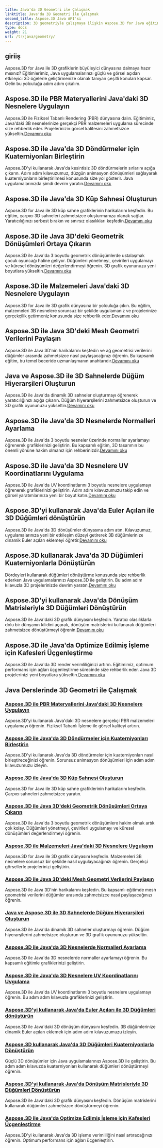 ```yaml
---
title: Java'da 3D Geometri ile Çalışmak
linktitle: Java'da 3D Geometri ile Çalışmak
second_title: Aspose.3D Java API'si
description: 3D geometriyle çalışmaya ilişkin Aspose.3D for Java eğitimlerini keşfedin. PBR malzemeleri, kuaterniyon rotasyonları, küp sahneleri ve daha fazlasında uzmanlaşın. Java 3D grafiklerinizi yükseltin.
type: docs
weight: 21
url: /tr/java/geometry/
---
```

## giriiş
Aspose.3D for Java ile 3D grafiklerin büyüleyici dünyasına dalmaya hazır mısınız? Eğitimlerimiz, Java uygulamalarınızı güçlü ve görsel açıdan etkileyici 3D öğelerle geliştirmenize olanak tanıyan çeşitli konuları kapsar. Gelin bu yolculuğa adım adım çıkalım.

## Aspose.3D ile PBR Materyallerini Java'daki 3D Nesnelere Uygulayın

Aspose.3D ile Fiziksel Tabanlı Rendering (PBR) dünyasına dalın. Eğitimimiz, Java'daki 3B nesnelerinize gerçekçi PBR malzemeleri uygulama sürecinde size rehberlik eder. Projelerinizin görsel kalitesini zahmetsizce yükseltin.[Devamını oku](./apply-pbr-materials-to-objects/)

## Aspose.3D ile Java'da 3D Döndürmeler için Kuaterniyonları Birleştirin

 Aspose.3D'yi kullanarak Java'da kesintisiz 3D döndürmelerin sırlarını açığa çıkarın. Adım adım kılavuzumuz, düzgün animasyon dönüşümleri sağlayarak kuaterniyonların birleştirilmesi konusunda size yol gösterir. Java uygulamalarınızda şimdi devrim yaratın.[Devamını oku](./concatenate-quaternions-for-3d-rotations/)

## Aspose.3D ile Java'da 3D Küp Sahnesi Oluşturun

 Aspose.3D for Java ile 3D küp sahne grafiklerinin harikalarını keşfedin. Bu eğitim, çarpıcı 3D sahneleri zahmetsizce oluşturmanıza olanak sağlar. Yaratıcılığınızı serbest bırakın ve sınırsız olasılıkları keşfedin.[Devamını oku](./create-3d-cube-scene/)

## Aspose.3D ile Java 3D'deki Geometrik Dönüşümleri Ortaya Çıkarın

Aspose.3D ile Java'da 3 boyutlu geometrik dönüşümlerde ustalaşmak çocuk oyuncağı haline geliyor. Düğümleri yönetmeyi, çevirileri uygulamayı ve küresel dönüşümleri değerlendirmeyi öğrenin. 3D grafik oyununuzu yeni boyutlara yükseltin.[Devamını oku](./expose-geometric-transformations/)

## Aspose.3D ile Malzemeleri Java'daki 3D Nesnelere Uygulayın

 Aspose.3D for Java ile 3D grafik dünyasına bir yolculuğa çıkın. Bu eğitim, malzemeleri 3B nesnelere sorunsuz bir şekilde uygulamanız ve projelerinize gerçekçilik getirmeniz konusunda size rehberlik eder.[Devamını oku](./apply-materials-to-3d-objects/)

## Aspose.3D ile Java 3D'deki Mesh Geometri Verilerini Paylaşın

 Aspose.3D ile Java 3D'nin harikalarını keşfedin ve ağ geometrisi verilerini düğümler arasında zahmetsizce nasıl paylaşacağınızı öğrenin. Bu kapsamlı eğitim, bu temel beceride uzmanlaşmanın anahtarıdır.[Devamını oku](./share-mesh-geometry-data/)

## Java ve Aspose.3D ile 3D Sahnelerde Düğüm Hiyerarşileri Oluşturun

 Aspose.3D ile Java'da dinamik 3D sahneler oluşturmayı öğrenerek yaratıcılığınızı açığa çıkarın. Düğüm hiyerarşilerini zahmetsizce oluşturun ve 3D grafik oyununuzu yükseltin.[Devamını oku](./build-node-hierarchies/)

## Aspose.3D ile Java'da 3D Nesnelerde Normalleri Ayarlama

Aspose.3D ile Java'da 3 boyutlu nesneler üzerinde normaller ayarlamayı öğrenerek grafiklerinizi geliştirin. Bu kapsamlı eğitim, 3D tasarımın bu önemli yönüne hakim olmanız için rehberinizdir.[Devamını oku](./set-up-normals-on-3d-objects/)

## Aspose.3D ile Java'da 3D Nesnelere UV Koordinatlarını Uygulama

 Aspose.3D ile Java'da UV koordinatlarını 3 boyutlu nesnelere uygulamayı öğrenerek grafiklerinizi geliştirin. Adım adım kılavuzumuzu takip edin ve görsel yaratımlarınıza yeni bir boyut katın.[Devamını oku](./apply-uv-coordinates-to-3d-objects/)

## Aspose.3D'yi kullanarak Java'da Euler Açıları ile 3D Düğümleri dönüştürün

 Aspose.3D ile Java'da 3D dönüşümler dünyasına adım atın. Kılavuzumuz, uygulamalarınıza yeni bir etkileşim düzeyi getirerek 3B düğümlerinize dinamik Euler açıları eklemeyi öğretir.[Devamını oku](./transform-3d-nodes-with-euler-angles/)

## Aspose.3D kullanarak Java'da 3D Düğümleri Kuaterniyonlarla Dönüştürün

 Dördeyleri kullanarak düğümleri dönüştürme konusunda size rehberlik ederken Java uygulamalarınızı Aspose.3D ile geliştirin. Bu adım adım kılavuzla 3D projelerinizde devrim yaratın.[Devamını oku](./transform-3d-nodes-with-quaternions/)

## Aspose.3D'yi kullanarak Java'da Dönüşüm Matrisleriyle 3D Düğümleri Dönüştürün

Aspose.3D ile Java'daki 3D grafik dünyasını keşfedin. Yaratıcı olasılıklarla dolu bir dünyanın kilidini açarak, dönüşüm matrislerini kullanarak düğümleri zahmetsizce dönüştürmeyi öğrenin.[Devamını oku](./transform-3d-nodes-with-matrices/)

## Aspose.3D ile Java'da Optimize Edilmiş İşleme için Kafesleri Üçgenleştirme

 Aspose.3D ile Java'da 3D render verimliliğinizi artırın. Eğitimimiz, optimum performans için ağları üçgenleştirme sürecinde size rehberlik eder. Java 3D projelerinizi yeni boyutlara yükseltin.[Devamını oku](./triangulate-meshes-for-optimized-rendering/)

## Java Derslerinde 3D Geometri ile Çalışmak
### [Aspose.3D ile PBR Materyallerini Java'daki 3D Nesnelere Uygulayın](./apply-pbr-materials-to-objects/)
Aspose.3D'yi kullanarak Java'daki 3D nesnelere gerçekçi PBR malzemeleri uygulamayı öğrenin. Fiziksel Tabanlı İşleme ile görsel kaliteyi artırın.
### [Aspose.3D ile Java'da 3D Döndürmeler için Kuaterniyonları Birleştirin](./concatenate-quaternions-for-3d-rotations/)
Aspose.3D'yi kullanarak Java'da 3D döndürmeler için kuaterniyonları nasıl birleştireceğinizi öğrenin. Sorunsuz animasyon dönüşümleri için adım adım kılavuzumuzu izleyin.
### [Aspose.3D ile Java'da 3D Küp Sahnesi Oluşturun](./create-3d-cube-scene/)
Aspose.3D for Java ile 3D küp sahne grafiklerinin harikalarını keşfedin. Çarpıcı sahneleri zahmetsizce yaratın.
### [Aspose.3D ile Java 3D'deki Geometrik Dönüşümleri Ortaya Çıkarın](./expose-geometric-transformations/)
Aspose.3D ile Java'da 3 boyutlu geometrik dönüşümlere hakim olmak artık çok kolay. Düğümleri yönetmeyi, çevirileri uygulamayı ve küresel dönüşümleri değerlendirmeyi öğrenin.
### [Aspose.3D ile Malzemeleri Java'daki 3D Nesnelere Uygulayın](./apply-materials-to-3d-objects/)
Aspose.3D for Java ile 3D grafik dünyasını keşfedin. Malzemeleri 3B nesnelere sorunsuz bir şekilde nasıl uygulayacağınızı öğrenin. Gerçekçi görsellerle projelerinizi geliştirin.
### [Aspose.3D ile Java 3D'deki Mesh Geometri Verilerini Paylaşın](./share-mesh-geometry-data/)
Aspose.3D ile Java 3D'nin harikalarını keşfedin. Bu kapsamlı eğitimde mesh geometrisi verilerini düğümler arasında zahmetsizce nasıl paylaşacağınızı öğrenin.
### [Java ve Aspose.3D ile 3D Sahnelerde Düğüm Hiyerarşileri Oluşturun](./build-node-hierarchies/)
Aspose.3D ile Java'da dinamik 3D sahneler oluşturmayı öğrenin. Düğüm hiyerarşilerini zahmetsizce oluşturun ve 3D grafik oyununuzu yükseltin.
### [Aspose.3D ile Java'da 3D Nesnelerde Normalleri Ayarlama](./set-up-normals-on-3d-objects/)
Aspose.3D ile Java'da 3D nesnelerde normaller ayarlamayı öğrenin. Bu kapsamlı eğitimle grafiklerinizi geliştirin.
### [Aspose.3D ile Java'da 3D Nesnelere UV Koordinatlarını Uygulama](./apply-uv-coordinates-to-3d-objects/)
Aspose.3D ile Java'da UV koordinatlarını 3 boyutlu nesnelere uygulamayı öğrenin. Bu adım adım kılavuzla grafiklerinizi geliştirin.
### [Aspose.3D'yi kullanarak Java'da Euler Açıları ile 3D Düğümleri dönüştürün](./transform-3d-nodes-with-euler-angles/)
Aspose.3D ile Java'daki 3D dönüşüm dünyasını keşfedin. 3B düğümlerinize dinamik Euler açıları eklemek için adım adım kılavuzumuzu izleyin.
### [Aspose.3D kullanarak Java'da 3D Düğümleri Kuaterniyonlarla Dönüştürün](./transform-3d-nodes-with-quaternions/)
Güçlü 3D dönüşümler için Java uygulamalarınızı Aspose.3D ile geliştirin. Bu adım adım kılavuzda kuaterniyonları kullanarak düğümleri dönüştürmeyi öğrenin.
### [Aspose.3D'yi kullanarak Java'da Dönüşüm Matrisleriyle 3D Düğümleri Dönüştürün](./transform-3d-nodes-with-matrices/)
Aspose.3D ile Java'daki 3D grafik dünyasını keşfedin. Dönüşüm matrislerini kullanarak düğümleri zahmetsizce dönüştürmeyi öğrenin.
### [Aspose.3D ile Java'da Optimize Edilmiş İşleme için Kafesleri Üçgenleştirme](./triangulate-meshes-for-optimized-rendering/)
Aspose.3D'yi kullanarak Java'da 3D işleme verimliliğini nasıl artıracağınızı öğrenin. Optimum performans için ağları üçgenleştirin.